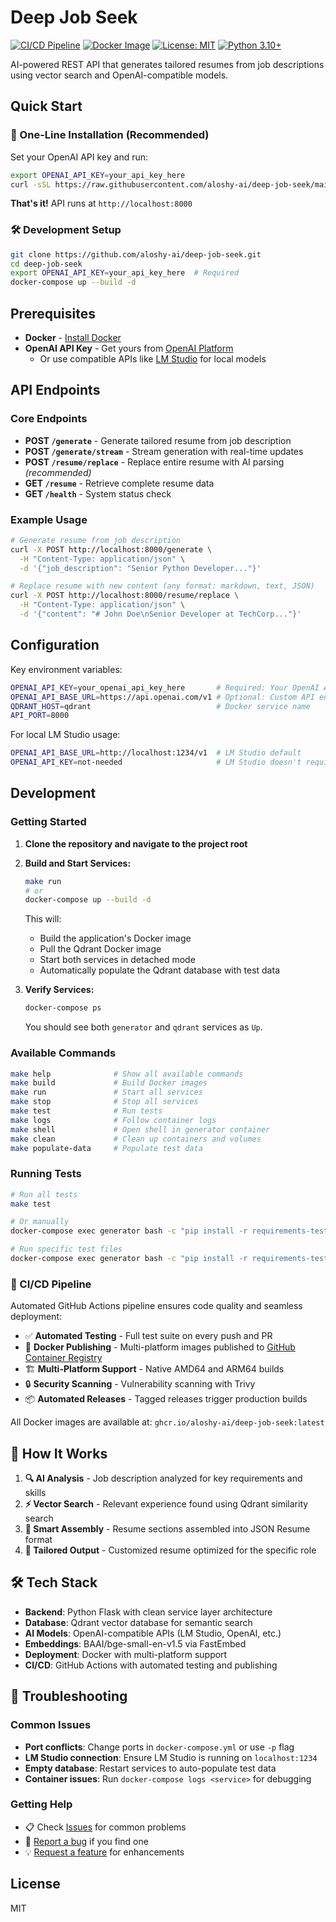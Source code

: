 # Deep Job Seek

[![CI/CD Pipeline](https://github.com/aloshy-ai/deep-job-seek/actions/workflows/ci-cd.yml/badge.svg)](https://github.com/aloshy-ai/deep-job-seek/actions/workflows/ci-cd.yml)
[![Docker Image](https://img.shields.io/badge/docker-ghcr.io-blue?logo=docker)](https://github.com/aloshy-ai/deep-job-seek/pkgs/container/deep-job-seek)
[![License: MIT](https://img.shields.io/badge/License-MIT-yellow.svg)](https://opensource.org/licenses/MIT)
[![Python 3.10+](https://img.shields.io/badge/python-3.10+-blue.svg)](https://www.python.org/downloads/)

AI-powered REST API that generates tailored resumes from job descriptions using vector search and OpenAI-compatible models.

## Quick Start

### 🚀 One-Line Installation (Recommended)
Set your OpenAI API key and run:
```bash
export OPENAI_API_KEY=your_api_key_here
curl -sSL https://raw.githubusercontent.com/aloshy-ai/deep-job-seek/main/run.sh | bash
```
**That's it!** API runs at `http://localhost:8000`

### 🛠️ Development Setup
```bash
git clone https://github.com/aloshy-ai/deep-job-seek.git
cd deep-job-seek
export OPENAI_API_KEY=your_api_key_here  # Required
docker-compose up --build -d
```

## Prerequisites
- **Docker** - [Install Docker](https://docs.docker.com/get-docker/)
- **OpenAI API Key** - Get yours from [OpenAI Platform](https://platform.openai.com/api-keys)
  - Or use compatible APIs like [LM Studio](https://lmstudio.ai/) for local models

## API Endpoints

### Core Endpoints
- **POST `/generate`** - Generate tailored resume from job description
- **POST `/generate/stream`** - Stream generation with real-time updates  
- **POST `/resume/replace`** - Replace entire resume with AI parsing *(recommended)*
- **GET `/resume`** - Retrieve complete resume data
- **GET `/health`** - System status check

### Example Usage
```bash
# Generate resume from job description
curl -X POST http://localhost:8000/generate \
  -H "Content-Type: application/json" \
  -d '{"job_description": "Senior Python Developer..."}'

# Replace resume with new content (any format: markdown, text, JSON)
curl -X POST http://localhost:8000/resume/replace \
  -H "Content-Type: application/json" \
  -d '{"content": "# John Doe\nSenior Developer at TechCorp..."}'
```

## Configuration
Key environment variables:
```bash
OPENAI_API_KEY=your_openai_api_key_here       # Required: Your OpenAI API key
OPENAI_API_BASE_URL=https://api.openai.com/v1 # Optional: Custom API endpoint
QDRANT_HOST=qdrant                            # Docker service name
API_PORT=8000
```

For local LM Studio usage:
```bash
OPENAI_API_BASE_URL=http://localhost:1234/v1  # LM Studio default
OPENAI_API_KEY=not-needed                     # LM Studio doesn't require a key
```

## Development

### Getting Started

1.  **Clone the repository and navigate to the project root**

2.  **Build and Start Services:**

    ```bash
    make run
    # or
    docker-compose up --build -d
    ```

    This will:
    - Build the application's Docker image
    - Pull the Qdrant Docker image
    - Start both services in detached mode
    - Automatically populate the Qdrant database with test data

3.  **Verify Services:**

    ```bash
    docker-compose ps
    ```

    You should see both `generator` and `qdrant` services as `Up`.

### Available Commands

```bash
make help              # Show all available commands
make build             # Build Docker images
make run               # Start all services  
make stop              # Stop all services
make test              # Run tests
make logs              # Follow container logs
make shell             # Open shell in generator container
make clean             # Clean up containers and volumes
make populate-data     # Populate test data
```

### Running Tests

```bash
# Run all tests
make test

# Or manually
docker-compose exec generator bash -c "pip install -r requirements-test.txt && pytest"

# Run specific test files
docker-compose exec generator bash -c "pip install -r requirements-test.txt && pytest tests/unit/"
```

### 🔄 CI/CD Pipeline

Automated GitHub Actions pipeline ensures code quality and seamless deployment:

- ✅ **Automated Testing** - Full test suite on every push and PR
- 🐳 **Docker Publishing** - Multi-platform images published to [GitHub Container Registry](https://github.com/aloshy-ai/deep-job-seek/pkgs/container/deep-job-seek)
- 🏗️ **Multi-Platform Support** - Native AMD64 and ARM64 builds
- 🔒 **Security Scanning** - Vulnerability scanning with Trivy
- 📦 **Automated Releases** - Tagged releases trigger production builds

All Docker images are available at: `ghcr.io/aloshy-ai/deep-job-seek:latest`

## 🧠 How It Works
1. **🔍 AI Analysis** - Job description analyzed for key requirements and skills
2. **⚡ Vector Search** - Relevant experience found using Qdrant similarity search  
3. **🔧 Smart Assembly** - Resume sections assembled into JSON Resume format
4. **📄 Tailored Output** - Customized resume optimized for the specific role

## 🛠️ Tech Stack
- **Backend**: Python Flask with clean service layer architecture
- **Database**: Qdrant vector database for semantic search
- **AI Models**: OpenAI-compatible APIs (LM Studio, OpenAI, etc.)
- **Embeddings**: BAAI/bge-small-en-v1.5 via FastEmbed
- **Deployment**: Docker with multi-platform support
- **CI/CD**: GitHub Actions with automated testing and publishing

## 🔧 Troubleshooting

### Common Issues
- **Port conflicts**: Change ports in `docker-compose.yml` or use `-p` flag
- **LM Studio connection**: Ensure LM Studio is running on `localhost:1234`
- **Empty database**: Restart services to auto-populate test data
- **Container issues**: Run `docker-compose logs <service>` for debugging

### Getting Help
- 📋 Check [Issues](https://github.com/aloshy-ai/deep-job-seek/issues) for common problems
- 🐛 [Report a bug](https://github.com/aloshy-ai/deep-job-seek/issues/new) if you find one
- 💡 [Request a feature](https://github.com/aloshy-ai/deep-job-seek/issues/new) for enhancements

## License
MIT